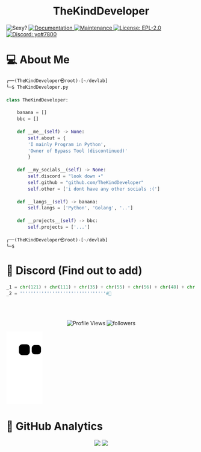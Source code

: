 ### 
<h1 align="center">TheKindDeveloper</h1>
<p>
  <img alt="Sexy?" src="https://img.shields.io/badge/verified-yes-blue.svg?cacheSeconds=2592000" />
  <a href="https://github.com/TheKindDeveloper/Dickscord-Python-Package/blob/main/README.md" target="_blank">
    <img alt="Documentation" src="https://img.shields.io/badge/documentation-yes-brightgreen.svg" />
  </a>
  <a href="https://github.com/TheKindDeveloper/Dickscord-Python-Package" target="_blank">
    <img alt="Maintenance" src="https://img.shields.io/badge/Maintained%3F-yes-green.svg" />
  </a>
  <a href="https://github.com/TheKindDeveloper/Dickscord-Python-Package/blob/main/LICENSE" target="_blank">
    <img alt="License: EPL-2.0" src="https://img.shields.io/github/license/TheKindDeveloper/Dickscord-Python-Package" />
  </a>
  <a href="https://github.com/TheKindDeveloper/Dickscord-Python-Package/blob/main/LICENSE" target="_blank">
    <img alt="Discord: yo#7800" src="https://img.shields.io/github/license/TheKindDeveloper/Dickscord-Python-Package" />
  </a>
</p>


# 💻 About Me

```python
┌──(TheKindDeveloper㉿root)-[~/devlab]
└─$ TheKindDeveloper.py

class TheKindDeveloper:

    banana = []
    bbc = []

    def __me__(self) -> None:
        self.about = {
        'I mainly Program in Python',
        'Owner of Bypass Tool (discontinued)'
        }

    def __my_socials__(self) -> None:
        self.discord = "look down ∙"
        self.github = "github.com/TheKindDeveloper"
        self.other = ['i dont have any other socials :(']

    def __langs__(self) -> banana:
        self.langs = ['Python', 'Golang', '..']

    def __projects__(self) -> bbc:
        self.projects = ['...']

┌──(TheKindDeveloper㉿root)-[~/devlab]
└─$
```

# 🎉 Discord (Find out to add)
```python
_1 = chr(121) + chr(111) + chr(35) + chr(55) + chr(56) + chr(48) + chr(48)
_2 = ''''''''''''''''''''''''''''''''#🤣
```
<br><br>

<p align="center">
  <img src="https://api.visitorbadge.io/api/VisitorHit?user=TheKindDeveloper&countColorcountColor&countColor=%230095FF" alt="Profile Views"/>
  <img alt="followers" src="https://img.shields.io/github/followers/TheKindDeveloper?color=f429ff&style=for-the-badge&logo=github&label=Follow"/>
</p>
  
![snake gif](https://github.com/DXVVAY/DXVVAY/blob/output/github-contribution-grid-snake.svg)<img align="center"> 
  
# 💯 GitHub Analytics

<p align="center">
  <img height="140em" src="https://github-readme-stats-eight-theta.vercel.app/api?username=TheKindDeveloper&show_icons=true&theme=dark&include_all_commits=true&count_private=true"/>
  <img height="140em" src="https://github-readme-stats-eight-theta.vercel.app/api/top-langs/?username=TheKindDeveloper&layout=compact&langs_count=8&theme=dark"/>
</p>
